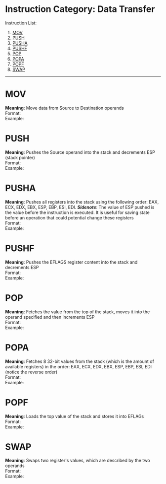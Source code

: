 # Instruction Category: **Data Transfer**  

Instruction List:  
1. [MOV](https://github.com/Opentrino/Opentrino-Design/blob/master/CitrinoDesign/ISA/Instructions/DataTransfer.md#mov)  
2. [PUSH](https://github.com/Opentrino/Opentrino-Design/blob/master/CitrinoDesign/ISA/Instructions/DataTransfer.md#push)  
3. [PUSHA](https://github.com/Opentrino/Opentrino-Design/blob/master/CitrinoDesign/ISA/Instructions/DataTransfer.md#pusha)    
4. [PUSHF](https://github.com/Opentrino/Opentrino-Design/blob/master/CitrinoDesign/ISA/Instructions/DataTransfer.md#pushf)    
5. [POP](https://github.com/Opentrino/Opentrino-Design/blob/master/CitrinoDesign/ISA/Instructions/DataTransfer.md#pop)    
6. [POPA](https://github.com/Opentrino/Opentrino-Design/blob/master/CitrinoDesign/ISA/Instructions/DataTransfer.md#popa)    
7. [POPF](https://github.com/Opentrino/Opentrino-Design/blob/master/CitrinoDesign/ISA/Instructions/DataTransfer.md#popf)    
8. [SWAP](https://github.com/Opentrino/Opentrino-Design/blob/master/CitrinoDesign/ISA/Instructions/DataTransfer.md#swap)    
_____  

# **MOV**
**Meaning**:  Move data from Source to Destination operands  
Format:  
Example:  

# **PUSH**
**Meaning**: Pushes the Source operand into the stack and decrements ESP (stack pointer)  
Format:  
Example:  

# **PUSHA**
**Meaning**: Pushes all registers into the stack using the following order: EAX, ECX, EDX, EBX, ESP, EBP, ESI, EDI. ***Sidenote***: The value of ESP pushed is the value before the instruction is executed. It is useful for saving state before an operation that could potential change these registers  
Format:  
Example:  

# **PUSHF**
**Meaning**: Pushes the EFLAGS register content into the stack and decrements ESP  
Format:  
Example:  

# **POP**
**Meaning**: Fetches the value from the top of the stack, moves it into the operand specified and then increments ESP  
Format:  
Example:  

# **POPA**
**Meaning**: Fetches 8 32-bit values from the stack (which is the amount of available registers) in the order: EAX, ECX, EDX, EBX, ESP, EBP, ESI, EDI (notice the reverse order)  
Format:  
Example:  

# **POPF**
**Meaning**: Loads the top value of the stack and stores it into EFLAGs  
Format:  
Example:  

# **SWAP**
**Meaning**: Swaps two register's values, which are described by the two operands  
Format:  
Example:  
